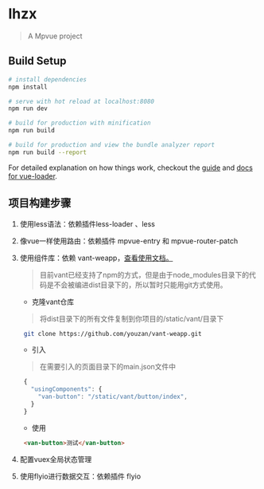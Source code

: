 # lhzx

> A Mpvue project

## Build Setup

``` bash
# install dependencies
npm install

# serve with hot reload at localhost:8080
npm run dev

# build for production with minification
npm run build

# build for production and view the bundle analyzer report
npm run build --report
```

For detailed explanation on how things work, checkout the [guide](http://vuejs-templates.github.io/webpack/) and [docs for vue-loader](http://vuejs.github.io/vue-loader).


## 项目构建步骤

1. 使用less语法：依赖插件less-loader 、less

2. 像vue一样使用路由：依赖插件 mpvue-entry 和 mpvue-router-patch

3. 使用组件库：依赖 vant-weapp，[查看使用文档。](https://youzan.github.io/vant-weapp/#/intro)

   > 目前vant已经支持了npm的方式，但是由于node_modules目录下的代码是不会被编进dist目录下的，所以暂时只能用git方式使用。
   
    * 克隆vant仓库

     > 将dist目录下的所有文件复制到你项目的/static/vant/目录下 

     ``` bash
      git clone https://github.com/youzan/vant-weapp.git
     ```

    * 引入

     > 在需要引入的页面目录下的main.json文件中

     ``` javascript
      {
        "usingComponents": {
          "van-button": "/static/vant/button/index",
        }
      }
     ```

    * 使用

    ``` html
     <van-button>测试</van-button>
    ```

4. 配置vuex全局状态管理

5. 使用flyio进行数据交互：依赖插件 flyio
